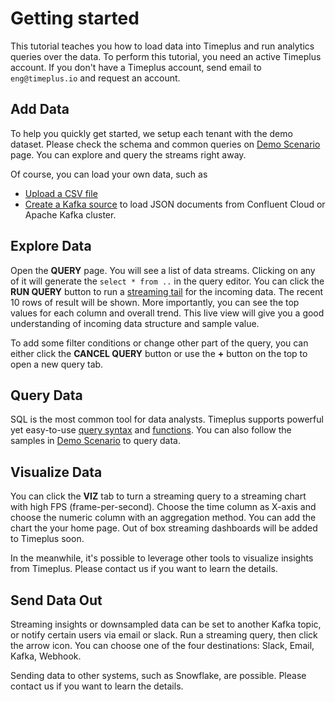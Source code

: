 # Getting started

This tutorial teaches you how to load data into Timeplus and run analytics queries over the data. To perform this tutorial, you need an active Timeplus account. If you don't have a Timeplus account, send email to `eng@timeplus.io` and request an account.

## Add Data

To help you quickly get started, we setup each tenant with the demo dataset. Please check the schema and common queries on [Demo Scenario](usecases) page. You can explore and query the streams right away.

Of course, you can load your own data, such as

* [Upload a CSV file](ingestion#load-sample-streaming-data)
* [Create a Kafka source](ingestion#kafka) to load JSON documents from Confluent Cloud or Apache Kafka cluster.

## Explore Data

Open the **QUERY** page. You will see a list of data streams. Clicking on any of it will generate the `select * from ..` in the query editor. You can click the **RUN QUERY** button to run a [streaming tail](query-syntax#streaming-tailing) for the incoming data. The recent 10 rows of result will be shown. More importantly, you can see the top values for each column and overall trend. This live view will give you a good understanding of incoming data structure and sample value.

To add some filter conditions or change other part of the query, you can either click the **CANCEL QUERY** button or use the **+** button on the top to open a new query tab.

## Query Data

SQL is the most common tool for data analysts. Timeplus supports powerful yet easy-to-use [query syntax](query-syntax) and [functions](functions). You can also follow the samples in [Demo Scenario](usecases) to query data. 

## Visualize Data

You can click the **VIZ** tab to turn a streaming query to a streaming chart with high FPS (frame-per-second). Choose the time column as X-axis and choose the numeric column with an aggregation method. You can add the chart the your home page. Out of box streaming dashboards will be added to Timeplus soon.

In the meanwhile, it's possible to leverage other tools to visualize insights from Timeplus. Please contact us if you want to learn the details.

## Send Data Out

Streaming insights or downsampled data can be set to another Kafka topic, or notify certain users via email or slack. Run a streaming query, then click the arrow icon. You can choose one of the four destinations: Slack, Email, Kafka, Webhook.

Sending data to other systems, such as Snowflake, are possible. Please contact us if you want to learn the details.

